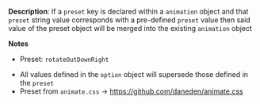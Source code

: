 __Description__: If a `preset` key is declared within a `animation` object and that `preset` string value corresponds with a pre-defined `preset` value then said value of the preset object will be merged into the existing `animation` object

__Notes__

+ Preset: `rotateOutDownRight`
- All values defined in the `option` object will supersede those defined in the `preset`
- Preset from `animate.css` -> https://github.com/daneden/animate.css